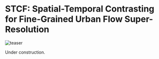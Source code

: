 # STCF: Spatial-Temporal Contrasting for Fine-Grained Urban Flow Super-Resolution

![teaser](./img/github_teaser.gif)

Under construction. 
